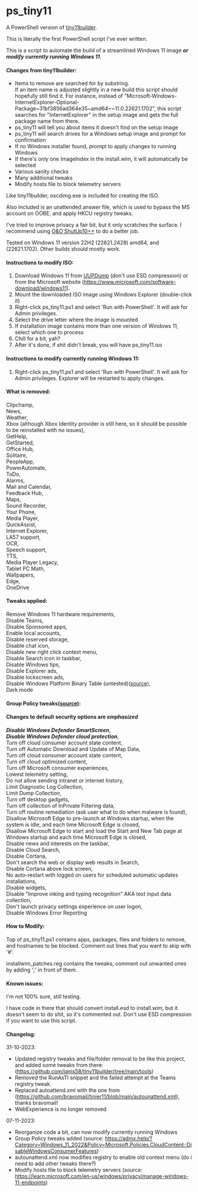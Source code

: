 # ps_tiny11

A PowerShell version of [tiny11builder](https://github.com/ntdevlabs/tiny11builder).

This is literally the first PowerShell script I've ever written.

This is a script to automate the build of a streamlined Windows 11 image ***or modify currently running Windows 11***.

#### Changes from tiny11builder:

- Items to remove are searched for by substring.  
If an item name is adjusted slightly in a new build this script should hopefully still find it.  For instance, instead of "Microsoft-Windows-InternetExplorer-Optional-Package\~31bf3856ad364e35\~amd64\~\~11.0.22621.1702", this script searches for "InternetExplorer" in the setup image and gets the full package name from there.
- ps_tiny11 will tell you about items it doesn't find on the setup image
- ps_tiny11 will search drives for a Windows setup image and prompt for confirmation
- If no Windows installer found, prompt to apply changes to running Windows
- If there's only one ImageIndex in the install.wim, it will automatically be selected
- Various sanity checks
- Many additional tweaks
- Modify hosts file to block telemetry servers

Like tiny11builder, oscdimg.exe is included for creating the ISO.

Also included is an unattended answer file, which is used to bypass the MS account on OOBE, and apply HKCU registry tweaks.

I've tried to improve privacy a fair bit, but it only scratches the surface.  I recommend using [O&O ShutUp10++](https://www.oo-software.com/en/shutup10) to do a better job.

Tested on Windows 11 version 22H2 (22621.2428) amd64, and (22621.1702).  Other builds should mostly work.

#### Instructions to modify ISO:

1. Download Windows 11 from [UUPDump](https://uupdump.net/) (don't use ESD compression) or from the Microsoft website (<https://www.microsoft.com/software-download/windows11>).
2. Mount the downloaded ISO image using Windows Explorer (double-click it)
3. Right-click ps_tiny11.ps1 and select 'Run with PowerShell'.  It will ask for Admin privileges.
4. Select the drive letter where the image is mounted
5. If installation image contains more than one version of Windows 11, select which one to process
6. Chill for a bit, yah?
7. After it's done, if shit didn't break, you will have ps_tiny11.iso

#### Instructions to modify currently running Windows 11:

1. Right-click ps_tiny11.ps1 and select 'Run with PowerShell'.  It will ask for Admin privileges.  Explorer will be restarted to apply changes.

#### What is removed:

Clipchamp,  
News,  
Weather,  
Xbox (although Xbox Identity provider is still here, so it should be possible to be reinstalled with no issues),  
GetHelp,  
GetStarted,  
Office Hub,  
Solitaire,  
PeopleApp,  
PowerAutomate,  
ToDo,  
Alarms,  
Mail and Calendar,  
Feedback Hub,  
Maps,  
Sound Recorder,  
Your Phone,  
Media Player,  
QuickAssist,  
Internet Explorer,  
LA57 support,  
OCR,  
Speech support,  
TTS,  
Media Player Legacy,  
Tablet PC Math,  
Wallpapers,  
Edge,  
OneDrive 

#### Tweaks applied:

Remove Windows 11 hardware requirements,  
Disable Teams,  
Disable Sponsored apps,  
Enable local accounts,  
Disable reserved storage,  
Disable chat icon,  
Disable new right click context menu,  
Disable Search icon in taskbar,  
Disable Windows tips,  
Disable Explorer ads,  
Disable lockscreen ads,  
Disable Windows Platform Binary Table (untested)([source](https://www.powershellgallery.com/packages/Disable-WpbtExecution/1.0.5)),  
Dark mode  

#### Group Policy tweaks([source](https://admx.help/?Category=Windows_11_2022&Policy=Microsoft.Policies.CloudContent::DisableWindowsConsumerFeatures)):

#### Changes to default security options are ***emphasized***

***Disable Windows Defender SmartScreen***,  
***Disable Windows Defender cloud protection***,  
Turn off cloud consumer account state content,  
Turn off Automatic Download and Update of Map Data,  
Turn off cloud consumer account state content,  
Turn off cloud optimized content,  
Turn off Microsoft consumer experiences,  
Lowest telemetry setting,  
Do not allow sending intranet or internet history,  
Limit Diagnostic Log Collection,  
Limit Dump Collection,  
Turn off desktop gadgets,  
Turn off collection of InPrivate Filtering data,  
Turn off routine remediation (ask user what to do when malware is found),  
Disallow Microsoft Edge to pre-launch at Windows startup, when the system is idle, and each time Microsoft Edge is closed,  
Disallow Microsoft Edge to start and load the Start and New Tab page at Windows startup and each time Microsoft Edge is closed,  
Disable news and interests on the taskbar,  
Disable Cloud Search,  
Disable Cortana,  
Don't search the web or display web results in Search,  
Disable Cortana above lock screen,  
No auto-restart with logged on users for scheduled automatic updates installations,  
Disable widgets,  
Disable "Improve inking and typing recognition" AKA text input data collection,  
Don't launch privacy settings experience on user logon,  
Disable Windows Error Reporting  

#### How to Modify:

Top of ps_tiny11.ps1 contains apps, packages, files and folders to remove, and hostnames to be blocked.  Comment out lines that you want to skip with '#'.  

installwim_patches.reg contains the tweaks, comment out unwanted ones by adding ';' in front of them.

#### Known issues:

I'm not 100% sure, still testing.  

I have code in there that should convert install.esd to install.wim, but it doesn't seem to do shit, so it's commented out.  Don't use ESD compression if you want to use this script.  

#### Changelog:

31-10-2023:  

- Updated registry tweaks and file/folder removal to be like this project, and added some tweaks from there: (<https://github.com/ianis58/tiny11builder/tree/main/tools>)  
- Removed the RunAsTI snippet and the failed attempt at the Teams registry tweak.   
- Replaced autoattend.xml with the one from (<https://github.com/bravomail/tinier11/blob/main/autounattend.xml>), thanks bravomail!
- WebExperience is no longer removed

07-11-2023:

- Reorganize code a bit, can now modify currently running Windows
- Group Policy tweaks added (source: <https://admx.help/?Category=Windows_11_2022&Policy=Microsoft.Policies.CloudContent::DisableWindowsConsumerFeatures>)
- autounattend.xml now modifies registry to enable old context menu (do i need to add other tweaks there?)
- Modify hosts file to block telemetry servers (source: <https://learn.microsoft.com/en-us/windows/privacy/manage-windows-11-endpoints>)